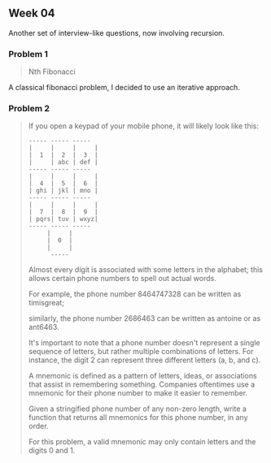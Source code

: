 ## Week 04

Another set of interview-like questions, now involving recursion. 

### Problem 1
> Nth Fibonacci

A classical fibonacci problem, I decided to use an iterative approach. 

### Problem 2

> If you open a keypad of your mobile phone, it will likely look like this:
>   ```
> ----- ----- -----
>  |     |     |     |
>  |  1  |  2  |  3  |
>  |     | abc | def |
>   ----- ----- -----
>  |     |     |     |
>  |  4  |  5  |  6  |
>  | ghi | jkl | mno |
>   ----- ----- -----
>  |     |     |     |
>  |  7  |  8  |  9  |
>  | pqrs| tuv | wxyz|
>   ----- ----- -----
>        |     |
>        |  0  |
>        |     |
>         -----
>   ```
>
>Almost every digit is associated with some letters in the alphabet; this allows certain phone numbers to spell out actual words.
>
>For example, the phone number 8464747328 can be written as timisgreat;
>
>similarly, the phone number 2686463 can be written as antoine or as ant6463.
>
>It's important to note that a phone number doesn't represent a single sequence of letters, but rather multiple combinations of letters. For instance, the digit 2 can represent three different letters (a, b, and c).
>
>A mnemonic is defined as a pattern of letters, ideas, or associations that assist in remembering something. Companies oftentimes use a mnemonic for their phone number to make it easier to remember.
>
>Given a stringified phone number of any non-zero length, write a function that returns all mnemonics for this phone number, in any order.
>
>For this problem, a valid mnemonic may only contain letters and the digits 0 and 1.
